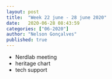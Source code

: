 ```yaml
---
layout: post
title:  "Week 22 june - 28 june 2020"
date:   2020-06-28 08:43:59
categories: ["06-2020"]
author: "Nelson Gonçalves"
published: true
---
```


 
* Nerdlab meeting
* heritage chart
* tech support
